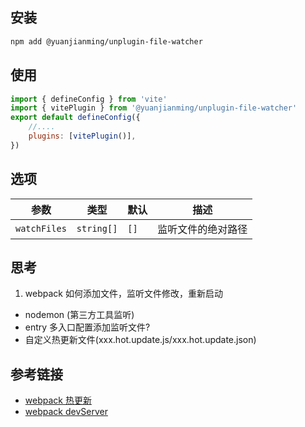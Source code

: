 
## 安装

```bash
npm add @yuanjianming/unplugin-file-watcher
```

## 使用

```js
import { defineConfig } from 'vite'
import { vitePlugin } from '@yuanjianming/unplugin-file-watcher'
export default defineConfig({
    //....
    plugins: [vitePlugin()],
})
```


## 选项

|  参数   | 类型  | 默认 | 描述 |
|  ----  | ----  | ---- | ---- |
| `watchFiles`  | `string[]` | `[]` | 监听文件的绝对路径

## 思考

1. webpack 如何添加文件，监听文件修改，重新启动
- nodemon (第三方工具监听)
- entry  多入口配置添加监听文件?
- 自定义热更新文件(xxx.hot.update.js/xxx.hot.update.json)


## 参考链接
- [webpack 热更新](https://webpack.docschina.org/configuration/output/#outputhotupdatechunkfilename)
- [webpack devServer](https://webpack.js.org/configuration/dev-server/#devserver)

